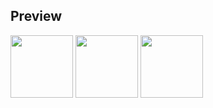 ## Preview

<img src="https://github.com/user-attachments/assets/cebc7250-96e2-4850-86a9-0390fc081913" width="100" hight="100">
<img src="https://github.com/user-attachments/assets/79ca5308-66d7-405b-a6b7-96a6e4b70eb9" width="100" hight="100">
<img src="https://github.com/user-attachments/assets/df2679f3-7129-4c77-9824-06a3af9c77cd" width="100" hight="100">


